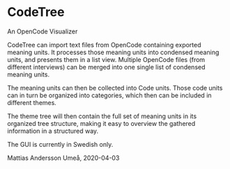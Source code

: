 # CodeTree
An OpenCode Visualizer

CodeTree can import text files from OpenCode containing exported meaning units. It processes those meaning units
into condensed meaning units, and presents them in a list view. Multiple OpenCode files (from different interviews)
can be merged into one single list of condensed meaning units.

The meaning units can then be collected into Code units. Those code units can in turn be organized into categories,
which then can be included in different themes.

The theme tree will then contain the full set of meaning units in its organized tree structure, making it easy to
overview the gathered information in a structured way.

The GUI is currently in Swedish only.

Mattias Andersson
Umeå, 2020-04-03
